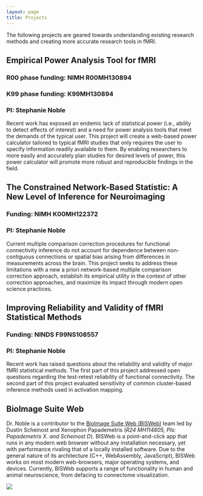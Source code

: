 ```yaml
---
layout: page
title: Projects
---
```

The following projects are geared towards understanding existing research methods and creating more accurate research tools in fMRI.

<h2>Empirical Power Analysis Tool for fMRI</h2>
<h3>R00 phase funding: NIMH R00MH130894</h3>
<h3>K99 phase funding: K99MH130894</h3>
<h3>PI: Stephanie Noble</h3>

Recent work has exposed an endemic lack of statistical power (i.e., ability to detect effects of interest) and a need for power analysis tools that meet the demands of the typical user. This project will create a web-based power calculator tailored to typical fMRI studies that only requires the user to specify information readily available to them. By enabling researchers to more easily and accurately plan studies for desired levels of power, this power calculator will promote more robust and reproducible findings in the field.

<h2>The Constrained Network-Based Statistic: A New Level of Inference for Neuroimaging</h2>
<h3>Funding: NIMH K00MH122372</h3>
<h3>PI: Stephanie Noble</h3>

Current multiple comparison correction procedures for functional connectivity inference do not account for dependence between non-contiguous connections or spatial bias arising from differences in measurements across the brain. This project seeks to address these limitations with a new a priori network-based multiple comparison correction approach, establish its empirical utility in the context of other correction approaches, and maximize its impact through modern open science practices.

<h2>Improving Reliability and Validity of fMRI Statistical Methods</h2>
<h3>Funding: NINDS F99NS108557</h3>
<h3>PI: Stephanie Noble</h3>

Recent work has raised questions about the reliability and validity of major fMRI statistical methods. The first part of this project addressed open questions regarding the test-retest reliability of functional connectivity. The second part of this project evaluated sensitivity of common cluster-based inference methods used in activation mapping.

<h2>BioImage Suite Web</h2>

Dr. Noble is a contributor to the [BioImage Suite Web (BISWeb)](https://bioimagesuiteweb.github.io/webapp/) team led by Dustin Scheinost and Xenophon Papademetris (_R24 MH114805, PIs: Papademetris X. and Scheinost D_). BISWeb is a point-and-click app that runs in any modern web browser without any installation necessary, yet with performance rivaling that of a locally installed software. Due to the general nature of its architecture (C++, WebAssembly, JavaScript), BISWeb works on most modern web-browsers, major operating systems, and devices. Currently, BISWeb supports a range of functionality in human and animal neuroscience, from defacing to connectome visualization.

![](https://raw.githubusercontent.com/bioimagesuiteweb/bisweb/master/web/images/bisweb_newlogo_white_small.png)
